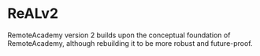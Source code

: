 # ReALv2
RemoteAcademy version 2 builds upon the conceptual foundation of RemoteAcademy, although rebuilding it to be more robust and future-proof.
